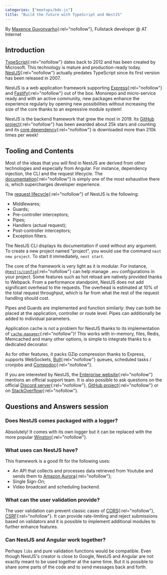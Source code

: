 ```yaml
---
categories: ["meetups/bdx-js"]
title: "Build the future with TypeScript and NestJS"
---
```


By [Maxence Guyonvarho](https://twitter.com/mgv_dev){:rel="nofollow"}, Fullstack developer @ AT Internet

## Introduction

[TypeScript](https://www.typescriptlang.org/){:rel="nofollow"} dates back to 2012 and has been created by Microsoft.
This technology is mature and production-ready today. [NestJS](https://nestjs.com/){:rel="nofollow"} actually predates
TypeScript since its first version has been released in 2007.

NestJS is a web application framework supporting [Express](https://expressjs.com/){:rel="nofollow"} and [Fastify](https://www.fastify.io/){:rel="nofollow"}
out of the box. Monorepo and micro-service ready and with an active community, new packages enhance the experience
regularly by opening new possibilities without increasing the size of the core thanks to an expressive module system!

NestJS is the backend framework that grew the most in 2019. Its [GitHub project](https://github.com/nestjs/nest){:rel="nofollow"}
has been awarded about 25k stars and counting and its [core dependency](https://www.npmjs.com/package/@nestjs/core){:rel="nofollow"}
is downloaded more than 210k times per week!

## Tooling and Contents

Most of the ideas that you will find in NestJS are derived from other technologies and especially from Angular. For
instance, dependency injection, the CLI and the request lifecycle. The [documentation](https://docs.nestjs.com){:rel="nofollow"}
is simply one of the most exhaustive there is, which supercharges developer experience.

The [request lifecycle](https://docs.nestjs.com/faq/request-lifecycle){:rel="nofollow"} of NestJS is the following:

- Middlewares;
- Guards;
- Pre-controller interceptors;
- Pipes;
- Handlers (actual request);
- Post-controller interceptors;
- Exception filters.

The NestJS CLI displays its documentation if used without any argument. To create a new project named "project", you
would use the command `nest new project`. To start it immediately, `nest start`.

The core of the framework is very light as it is modular. For instance, [`@nestjs/config`](https://www.npmjs.com/package/@nestjs/config){:rel="nofollow"}
can help manage `.env` configurations in your project. Some features such as hot reload are natively provided thanks to
Webpack. From a performance standpoint, NestJS does not add significant overhead to the requests. The overhead is
estimated at 10% of the total request throughput, which is far from what the rest of the request handling should cost.

Pipes and Guards are implemented and function similarly: they can both be placed at the application, controller or route
level. Pipes can additionally be added to individual parameters.

Application cache is not a problem for NestJS thanks to its implementation of [`cache-manager`](https://www.npmjs.com/package/cache-manager){:rel="nofollow"}!
This works with in-memory, files, Redis, Memcached and many other options, is simple to integrate thanks to a dedicated
decorator.

As for other features, it packs GZip compression thanks to Express, supports WebSockets, [Bull](https://github.com/OptimalBits/bull){:rel="nofollow"}
queues, scheduled tasks / cronjobs and [Compodoc](https://compodoc.app/){:rel="nofollow"}.

If you are interested by NestJS, the [Enterprise website](https://enterprise.nestjs.com/){:rel="nofollow"} mentions an
official support team. It is also possible to ask questions on the official [Discord server](https://discordapp.com/invite/G7Qnnhy){:rel="nofollow"},
[GitHub project](https://github.com/nestjs/nest){:rel="nofollow"} or on [StackOverflow](https://stackoverflow.com/questions/tagged/nestjs){:rel="nofollow"}.

## Questions and Answers session

### Does NestJS comes packaged with a logger?

Absolutely! It comes with its own logger but it can be replaced with the more popular [Winston](https://github.com/winstonjs/winston){:rel="nofollow"}.

### What uses can NestJS have?

This framework is a good fit for the following uses:

- An API that collects and processes data retrieved from Youtube and sends them to [Amazon Aurora](https://aws.amazon.com/fr/rds/aurora/){:rel="nofollow"};
- Single Sign-On;
- Video broadcast and scheduling backend.

### What can the user validation provide?

The user validation can prevent classic cases of [CORS](https://developer.mozilla.org/en-US/docs/Web/HTTP/CORS/Errors){:rel="nofollow"},
[CSRF](https://developer.mozilla.org/en-US/docs/Glossary/CSRF){:rel="nofollow"}. It can provide rate-limiting and reject
submissions based on validators and it is possible to implement additional modules to further enhance features.

### Can NestJS and Angular work together?

Perhaps `libs` and pure validation functions would be compatible. Even though NestJS's creator is close to Google,
NestJS and Angular are not exactly meant to be used together at the same time. But it is possible to share some parts of
the code and to send messages back and forth.
